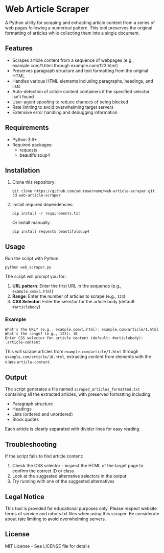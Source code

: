 # Web Article Scraper

A Python utility for scraping and extracting article content from a series of web pages following a numerical pattern. This tool preserves the original formatting of articles while collecting them into a single document.

## Features

- Scrapes article content from a sequence of webpages (e.g., example.com/1.html through example.com/123.html)
- Preserves paragraph structure and text formatting from the original HTML
- Handles various HTML elements including paragraphs, headings, and lists
- Auto-detection of article content containers if the specified selector isn't found
- User-agent spoofing to reduce chances of being blocked
- Rate limiting to avoid overwhelming target servers
- Extensive error handling and debugging information

## Requirements

- Python 3.6+
- Required packages:
  - requests
  - beautifulsoup4

## Installation

1. Clone this repository:
   ```
   git clone https://github.com/yourusername/web-article-scraper.git
   cd web-article-scraper
   ```

2. Install required dependencies:
   ```
   pip install -r requirements.txt
   ```
   
   Or install manually:
   ```
   pip install requests beautifulsoup4
   ```

## Usage

Run the script with Python:

```
python web_scraper.py
```

The script will prompt you for:

1. **URL pattern**: Enter the first URL in the sequence (e.g., `example.com/1.html`)
2. **Range**: Enter the number of articles to scrape (e.g., `123`)
3. **CSS Selector**: Enter the selector for the article body (default: `#articlebody`)

### Example

```
What's the URL? (e.g., example.com/1.html): example.com/article/1.html
What's the range? (e.g., 123): 10
Enter CSS selector for article content (default: #articlebody): .article-content
```

This will scrape articles from `example.com/article/1.html` through `example.com/article/10.html`, extracting content from elements with the class `article-content`.

## Output

The script generates a file named `scraped_articles_formatted.txt` containing all the extracted articles, with preserved formatting including:

- Paragraph structure
- Headings
- Lists (ordered and unordered)
- Block quotes

Each article is clearly separated with divider lines for easy reading.

## Troubleshooting

If the script fails to find article content:

1. Check the CSS selector - inspect the HTML of the target page to confirm the correct ID or class
2. Look at the suggested alternative selectors in the output
3. Try running with one of the suggested alternatives

## Legal Notice

This tool is provided for educational purposes only. Please respect website terms of service and robots.txt files when using this scraper. Be considerate about rate limiting to avoid overwhelming servers.

## License

MIT License - See LICENSE file for details